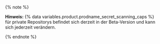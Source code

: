 {% note %}

**Hinweis:** {% data variables.product.prodname_secret_scanning_caps %} für private Repositorys befindet sich derzeit in der Beta-Version und kann sich jederzeit verändern.

{% endnote %}
